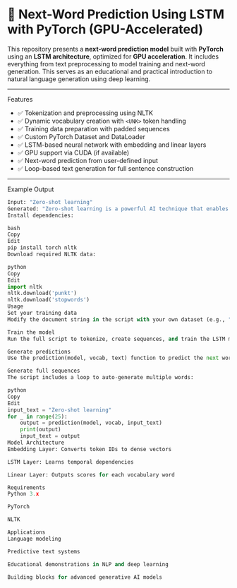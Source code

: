 # 🔮 Next-Word Prediction Using LSTM with PyTorch (GPU-Accelerated)

This repository presents a **next-word prediction model** built with **PyTorch** using an **LSTM architecture**, optimized for **GPU acceleration**. It includes everything from text preprocessing to model training and next-word generation. This serves as an educational and practical introduction to natural language generation using deep learning.

---

Features

- ✅ Tokenization and preprocessing using NLTK
- ✅ Dynamic vocabulary creation with `<UNK>` token handling
- ✅ Training data preparation with padded sequences
- ✅ Custom PyTorch Dataset and DataLoader
- ✅ LSTM-based neural network with embedding and linear layers
- ✅ GPU support via CUDA (if available)
- ✅ Next-word prediction from user-defined input
- ✅ Loop-based text generation for full sentence construction

---

Example Output

```python
Input: "Zero-shot learning"
Generated: "Zero-shot learning is a powerful AI technique that enables models to learn new"
Install dependencies:

bash
Copy
Edit
pip install torch nltk
Download required NLTK data:

python
Copy
Edit
import nltk
nltk.download('punkt')
nltk.download('stopwords')
Usage
Set your training data
Modify the document string in the script with your own dataset (e.g., "Exploring Data Availability in LLM Development").

Train the model
Run the full script to tokenize, create sequences, and train the LSTM model.

Generate predictions
Use the prediction(model, vocab, text) function to predict the next word.

Generate full sequences
The script includes a loop to auto-generate multiple words:

python
Copy
Edit
input_text = "Zero-shot learning"
for _ in range(25):
    output = prediction(model, vocab, input_text)
    print(output)
    input_text = output
Model Architecture
Embedding Layer: Converts token IDs to dense vectors

LSTM Layer: Learns temporal dependencies

Linear Layer: Outputs scores for each vocabulary word

Requirements
Python 3.x

PyTorch

NLTK

Applications
Language modeling

Predictive text systems

Educational demonstrations in NLP and deep learning

Building blocks for advanced generative AI models
